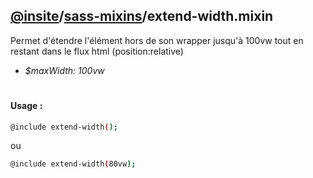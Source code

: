 ## [@insite](../../README.md)/[sass-mixins](../README.md)/extend-width.mixin

Permet d'étendre l'élément hors de son wrapper jusqu'à 100vw 
tout en restant dans le flux html (position:relative)

* *$maxWidth: 100vw*

#

#### Usage :


```bash
@include extend-width();
```

ou

```bash
@include extend-width(80vw);
```
 



